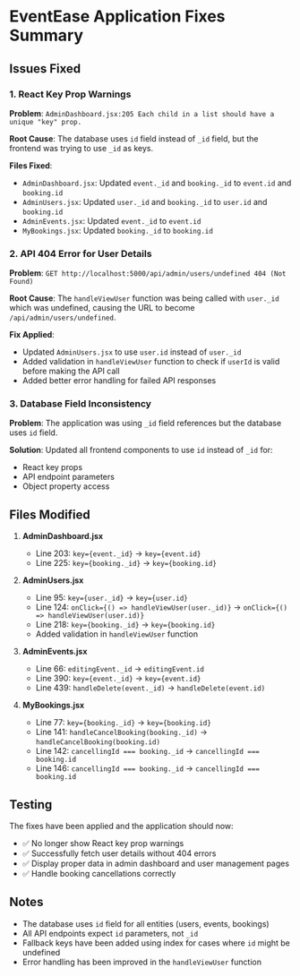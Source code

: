 # EventEase Application Fixes Summary

## Issues Fixed

### 1. React Key Prop Warnings
**Problem**: `AdminDashboard.jsx:205 Each child in a list should have a unique "key" prop.`

**Root Cause**: The database uses `id` field instead of `_id` field, but the frontend was trying to use `_id` as keys.

**Files Fixed**:
- `AdminDashboard.jsx`: Updated `event._id` and `booking._id` to `event.id` and `booking.id`
- `AdminUsers.jsx`: Updated `user._id` and `booking._id` to `user.id` and `booking.id`
- `AdminEvents.jsx`: Updated `event._id` to `event.id`
- `MyBookings.jsx`: Updated `booking._id` to `booking.id`

### 2. API 404 Error for User Details
**Problem**: `GET http://localhost:5000/api/admin/users/undefined 404 (Not Found)`

**Root Cause**: The `handleViewUser` function was being called with `user._id` which was undefined, causing the URL to become `/api/admin/users/undefined`.

**Fix Applied**:
- Updated `AdminUsers.jsx` to use `user.id` instead of `user._id`
- Added validation in `handleViewUser` function to check if `userId` is valid before making the API call
- Added better error handling for failed API responses

### 3. Database Field Inconsistency
**Problem**: The application was using `_id` field references but the database uses `id` field.

**Solution**: Updated all frontend components to use `id` instead of `_id` for:
- React key props
- API endpoint parameters
- Object property access

## Files Modified

1. **AdminDashboard.jsx**
   - Line 203: `key={event._id}` → `key={event.id}`
   - Line 225: `key={booking._id}` → `key={booking.id}`

2. **AdminUsers.jsx**
   - Line 95: `key={user._id}` → `key={user.id}`
   - Line 124: `onClick={() => handleViewUser(user._id)}` → `onClick={() => handleViewUser(user.id)}`
   - Line 218: `key={booking._id}` → `key={booking.id}`
   - Added validation in `handleViewUser` function

3. **AdminEvents.jsx**
   - Line 66: `editingEvent._id` → `editingEvent.id`
   - Line 390: `key={event._id}` → `key={event.id}`
   - Line 439: `handleDelete(event._id)` → `handleDelete(event.id)`

4. **MyBookings.jsx**
   - Line 77: `key={booking._id}` → `key={booking.id}`
   - Line 141: `handleCancelBooking(booking._id)` → `handleCancelBooking(booking.id)`
   - Line 142: `cancellingId === booking._id` → `cancellingId === booking.id`
   - Line 146: `cancellingId === booking._id` → `cancellingId === booking.id`

## Testing

The fixes have been applied and the application should now:
- ✅ No longer show React key prop warnings
- ✅ Successfully fetch user details without 404 errors
- ✅ Display proper data in admin dashboard and user management pages
- ✅ Handle booking cancellations correctly

## Notes

- The database uses `id` field for all entities (users, events, bookings)
- All API endpoints expect `id` parameters, not `_id`
- Fallback keys have been added using index for cases where `id` might be undefined
- Error handling has been improved in the `handleViewUser` function 